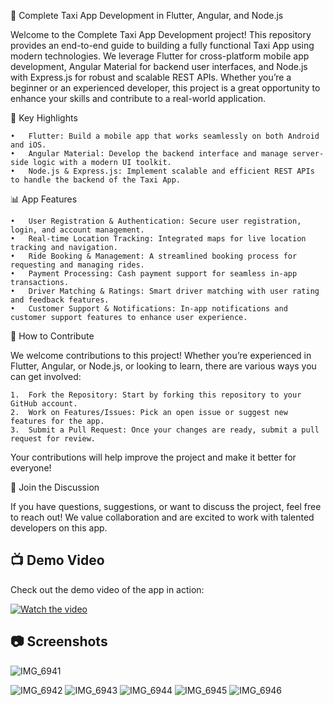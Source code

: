 🚖 Complete Taxi App Development in Flutter, Angular, and Node.js

Welcome to the Complete Taxi App Development project! This repository provides an end-to-end guide to building a fully functional Taxi App using modern technologies. We leverage Flutter for cross-platform mobile app development, Angular Material for backend user interfaces, and Node.js with Express.js for robust and scalable REST APIs. Whether you’re a beginner or an experienced developer, this project is a great opportunity to enhance your skills and contribute to a real-world application.

🌟 Key Highlights

	•	Flutter: Build a mobile app that works seamlessly on both Android and iOS.
	•	Angular Material: Develop the backend interface and manage server-side logic with a modern UI toolkit.
	•	Node.js & Express.js: Implement scalable and efficient REST APIs to handle the backend of the Taxi App.

📊 App Features

	•	User Registration & Authentication: Secure user registration, login, and account management.
	•	Real-time Location Tracking: Integrated maps for live location tracking and navigation.
	•	Ride Booking & Management: A streamlined booking process for requesting and managing rides.
	•	Payment Processing: Cash payment support for seamless in-app transactions.
	•	Driver Matching & Ratings: Smart driver matching with user rating and feedback features.
	•	Customer Support & Notifications: In-app notifications and customer support features to enhance user experience.

🚀 How to Contribute

We welcome contributions to this project! Whether you’re experienced in Flutter, Angular, or Node.js, or looking to learn, there are various ways you can get involved:

	1.	Fork the Repository: Start by forking this repository to your GitHub account.
	2.	Work on Features/Issues: Pick an open issue or suggest new features for the app.
	3.	Submit a Pull Request: Once your changes are ready, submit a pull request for review.

Your contributions will help improve the project and make it better for everyone!

🙌 Join the Discussion

If you have questions, suggestions, or want to discuss the project, feel free to reach out! We value collaboration and are excited to work with talented developers on this app.

## 📺 Demo Video

Check out the demo video of the app in action:

[![Watch the video](https://img.youtube.com/vi/LkzQVjdqOOE/maxresdefault.jpg)](https://www.youtube.com/watch?v=LkzQVjdqOOE)


## 📷 Screenshots
![IMG_6941](https://github.com/user-attachments/assets/b8e1f250-e4f1-4e87-b5c8-a952b5de3123)

![IMG_6942](https://github.com/user-attachments/assets/9ae9a8dc-a92c-4f9f-8f0b-d99acd79cb21)
![IMG_6943](https://github.com/user-attachments/assets/8c7b9f4e-b318-4e55-8dbf-afd4a5ba77f8)
![IMG_6944](https://github.com/user-attachments/assets/4bc323ee-b0bb-4064-af76-66d9c4d70632)
![IMG_6945](https://github.com/user-attachments/assets/b2508646-f147-4575-b6f7-3fbd6c2760bd)
![IMG_6946](https://github.com/user-attachments/assets/a917db69-de54-402e-815a-f27967b3f15e)


